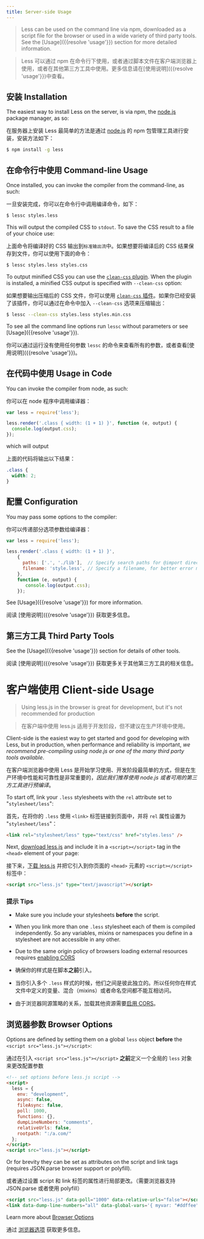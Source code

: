 ```yaml
---
title: Server-side Usage
---
```


> Less can be used on the command line via npm, downloaded as a script file for the browser or used in a wide variety of third party tools. See the [Usage]({{resolve 'usage'}}) section for more
detailed information.

> Less 可以通过 npm 在命令行下使用，或者通过脚本文件在客户端浏览器上使用，或者在其他第三方工具中使用。更多信息请在[使用说明]({{resolve 'usage'}})中查看。

## 安装 Installation

The easiest way to install Less on the server, is via npm, the [node.js](http://nodejs.org/) package manager, as so:

在服务器上安装 Less 最简单的方法是通过 [node.js](http://nodejs.org/) 的 npm 包管理工具进行安装，安装方法如下：

```bash
$ npm install -g less
```

## 在命令行中使用 Command-line Usage

Once installed, you can invoke the compiler from the command-line, as such:

一旦安装完成，你可以在命令行中调用编译命令，如下：

```bash
$ lessc styles.less
```

This will output the compiled CSS to `stdout`. To save the CSS result to a file of your choice use:

上面命令将编译好的 CSS 输出到`标准输出流`中。如果想要将编译后的 CSS 结果保存到文件，你可以使用下面的命令：

```bash
$ lessc styles.less styles.css
```

To output minified CSS you can use the [`clean-css` plugin](https://github.com/less/less-plugin-clean-css). When the plugin is installed, a minified CSS output is specified with `--clean-css` option: 

如果想要输出压缩后的 CSS 文件，你可以使用 [`clean-css` 插件](https://github.com/less/less-plugin-clean-css)。如果你已经安装了该插件，你可以通过在命令中加入 `--clean-css` 选项来压缩输出：

```bash
$ lessc --clean-css styles.less styles.min.css
```

To see all the command line options run `lessc` without parameters or see [Usage]({{resolve 'usage'}}).

你可以通过运行没有使用任何参数 `lessc` 的命令来查看所有的参数，或者查看[使用说明]({{resolve 'usage'}})。

## 在代码中使用 Usage in Code

You can invoke the compiler from node, as such:

你可以在 node 程序中调用编译器：

```js
var less = require('less');

less.render('.class { width: (1 + 1) }', function (e, output) {
  console.log(output.css);
});
```

which will output

上面的代码将输出以下结果：

```css
.class {
  width: 2;
}
```

## 配置 Configuration

You may pass some options to the compiler:

你可以传递部分选项参数给编译器：

```js
var less = require('less');

less.render('.class { width: (1 + 1) }',
    {
      paths: ['.', './lib'],  // Specify search paths for @import directives
      filename: 'style.less', // Specify a filename, for better error messages
    },
    function (e, output) {
       console.log(output.css);
    });
```

See [Usage]({{resolve 'usage'}}) for more information.

阅读 [使用说明]({{resolve 'usage'}}) 获取更多信息。

## 第三方工具 Third Party Tools

See the [Usage]({{resolve 'usage'}}) section for details of other tools.

阅读 [使用说明]({{resolve 'usage'}}) 获取更多关于其他第三方工具的相关信息。

<!-- # Command-line with Rhino
> Each Less release contains also rhino-compatible version.

Command line rhino version requires two files:
* less-rhino-&lt;version&gt;.js - compiler implementation,
* lessc-rhino-&lt;version&gt;.js - command line support.

Command to run the compiler:
````
java -jar js.jar -f less-rhino-<version>.js lessc-rhino-<version>.js styles.less styles.css
````

This will compile styles.less file and save the result to styles.css file. The output file parameter is optional. If it is missing, less will output the result to `stdout`.-->

# 客户端使用 Client-side Usage

> Using less.js in the browser is great for development, but it's not recommended for production

> 在客户端中使用 less.js 适用于开发阶段，但不建议在生产环境中使用。

Client-side is the easiest way to get started and good for developing with Less, but in production, when performance and reliability is important, _we recommend pre-compiling using node.js or one of the many third party tools available_.

在客户端浏览器中使用 Less 是开始学习使用、开发阶段最简单的方式，但是在生产环境中性能和可靠性是非常重要的，_因此我们推荐使用 node.js 或者可用的第三方工具进行预编译_。

To start off, link your `.less` stylesheets with the `rel` attribute set to "`stylesheet/less`":

首先，在将你的 `.less` 使用 `<link>` 标签链接到页面中，并将 `rel` 属性设置为 "`stylesheet/less`"：

```html
<link rel="stylesheet/less" type="text/css" href="styles.less" />
```

Next, [download less.js](https://github.com/less/less.js/archive/master.zip) and include it in a `<script></script>` tag in the `<head>` element of your page:

接下来，[下载 less.js](https://github.com/less/less.js/archive/master.zip) 并把它引入到你页面的 `<head>` 元素的 `<script></script>` 标签中：

```html
<script src="less.js" type="text/javascript"></script>
```

### 提示 Tips

* Make sure you include your stylesheets **before** the script.
* When you link more than one `.less` stylesheet each of them is compiled independently. So any variables, mixins or namespaces you define in a stylesheet are not accessible in any other.
* Due to the same origin policy of browsers loading external resources requires [enabling CORS](http://enable-cors.org/)


* 确保你的样式是在脚本**之前**引入。
* 当你引入多个 `.less` 样式的时候，他们之间是彼此独立的。所以任何你在样式文件中定义的变量、混合（mixins）或者命名空间都不能互相访问。
* 由于浏览器同源策略的关系，加载其他资源需要[启用 CORS](http://enable-cors.org/)。

## 浏览器参数 Browser Options

Options are defined by setting them on a global `less` object **before** the `<script src="less.js"></script>`:

通过在引入 `<script src="less.js"></script>` **之前**定义一个全局的 `less` 对象来更改配置参数

``` html
<!-- set options before less.js script -->
<script>
  less = {
    env: "development",
    async: false,
    fileAsync: false,
    poll: 1000,
    functions: {},
    dumpLineNumbers: "comments",
    relativeUrls: false,
    rootpath: ":/a.com/"
  };
</script>
<script src="less.js"></script>
```

Or for brevity they can be set as attributes on the script and link tags (requires JSON.parse browser support or polyfill).

或者通过设置 script 和 link 标签的属性进行局部更改。（需要浏览器支持 JSON.parse 或者使用 polyfill）

``` html
<script src="less.js" data-poll="1000" data-relative-urls="false"></script>
<link data-dump-line-numbers="all" data-global-vars='{ myvar: "#ddffee", mystr: "\"quoted\"" }' rel="stylesheet/less" type="text/css" href="less/styles.less">
```

Learn more about [Browser Options](usage/#using-less-in-the-browser-setting-options)

通过 [浏览器选项](usage/#using-less-in-the-browser-setting-options) 获取更多信息。
